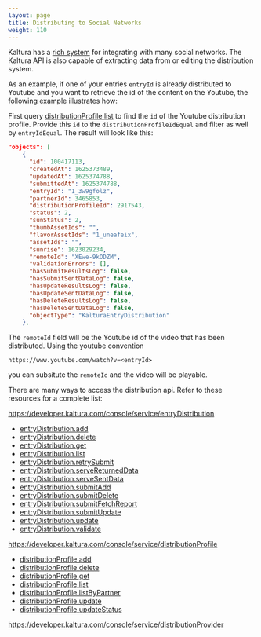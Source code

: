 ```yaml
---
layout: page
title: Distributing to Social Networks
weight: 110
---
```


Kaltura has a [rich system](https://knowledge.kaltura.com/help/content-distribution-and-syndication#content-syndication) for integrating with many social networks. The Kaltura API is also capable of extracting data from or editing the distribution system. 

As an example, if one of your entries `entryId` is already distributed to Youtube and you want to retrieve the id of the content on the Youtube, the following example illustrates how:

First query [distributionProfile.list](https://developer.kaltura.com/console/service/distributionProfile/action/list) to find the `id` of the Youtube distribution profile. Provide this `id` to the `distributionProfileIdEqual` and filter as well by `entryIdEqual`. The result will look like this:

```json
"objects": [
    {
      "id": 100417113,
      "createdAt": 1625373489,
      "updatedAt": 1625374788,
      "submittedAt": 1625374788,
      "entryId": "1_3w9gfolz",
      "partnerId": 3465853,
      "distributionProfileId": 2917543,
      "status": 2,
      "sunStatus": 2,
      "thumbAssetIds": "",
      "flavorAssetIds": "1_uneafeix",
      "assetIds": "",
      "sunrise": 1623029234,
      "remoteId": "XEwe-9kODZM",
      "validationErrors": [],
      "hasSubmitResultsLog": false,
      "hasSubmitSentDataLog": false,
      "hasUpdateResultsLog": false,
      "hasUpdateSentDataLog": false,
      "hasDeleteResultsLog": false,
      "hasDeleteSentDataLog": false,
      "objectType": "KalturaEntryDistribution"
    },
```

The `remoteId` field will be the Youtube id of the video that has been distributed. Using the youtube convention

`https://www.youtube.com/watch?v=<entryId>`

you can subsitute the `remoteId` and the video will be playable.

There are many ways to access the distribution api. Refer to these resources for a complete list:

https://developer.kaltura.com/console/service/entryDistribution

- [entryDistribution.add](https://developer.kaltura.com/console/service/entryDistribution/action/add)
- [entryDistribution.delete](https://developer.kaltura.com/console/service/entryDistribution/action/delete)
- [entryDistribution.get](https://developer.kaltura.com/console/service/entryDistribution/action/get)
- [entryDistribution.list](https://developer.kaltura.com/console/service/entryDistribution/action/list)
- [entryDistribution.retrySubmit](https://developer.kaltura.com/console/service/entryDistribution/action/retrySubmit)
- [entryDistribution.serveReturnedData](https://developer.kaltura.com/console/service/entryDistribution/action/serveReturnedData)
- [entryDistribution.serveSentData](https://developer.kaltura.com/console/service/entryDistribution/action/serveSentData)
- [entryDistribution.submitAdd](https://developer.kaltura.com/console/service/entryDistribution/action/submitAdd)
- [entryDistribution.submitDelete](https://developer.kaltura.com/console/service/entryDistribution/action/submitDelete)
- [entryDistribution.submitFetchReport](https://developer.kaltura.com/console/service/entryDistribution/action/submitFetchReport)
- [entryDistribution.submitUpdate](https://developer.kaltura.com/console/service/entryDistribution/action/submitUpdate)
- [entryDistribution.update](https://developer.kaltura.com/console/service/entryDistribution/action/update)
- [entryDistribution.validate](https://developer.kaltura.com/console/service/entryDistribution/action/validate)



https://developer.kaltura.com/console/service/distributionProfile

- [distributionProfile.add](https://developer.kaltura.com/console/service/distributionProfile/action/add)
- [distributionProfile.delete](https://developer.kaltura.com/console/service/distributionProfile/action/delete)
- [distributionProfile.get](https://developer.kaltura.com/console/service/distributionProfile/action/get)
- [distributionProfile.list](https://developer.kaltura.com/console/service/distributionProfile/action/list)
- [distributionProfile.listByPartner](https://developer.kaltura.com/console/service/distributionProfile/action/listByPartner)
- [distributionProfile.update](https://developer.kaltura.com/console/service/distributionProfile/action/update)
- [distributionProfile.updateStatus](https://developer.kaltura.com/console/service/distributionProfile/action/updateStatus)



https://developer.kaltura.com/console/service/distributionProvider

